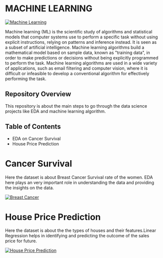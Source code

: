 #  MACHINE LEARNING 

[![Machine Learning](https://tse2.mm.bing.net/th?id=OIP.cG6U1qstYDijh9bPL42e-QHaEo&pid=Api&P=0&w=281&h=176 "Machine Learning")](https://tse2.mm.bing.net/th?id=OIP.cG6U1qstYDijh9bPL42e-QHaEo&pid=Api&P=0&w=281&h=176 "Machine Learning")

Machine learning (ML) is the scientific study of algorithms and statistical models that computer systems use to perform a specific task without using explicit instructions, relying on patterns and inference instead. It is seen as a subset of artificial intelligence. Machine learning algorithms build a mathematical model based on sample data, known as "training data", in order to make predictions or decisions without being explicitly programmed to perform the task. Machine learning algorithms are used in a wide variety of applications, such as email filtering and computer vision, where it is difficult or infeasible to develop a conventional algorithm for effectively performing the task.


## Repository Overview
This repository is about  the main steps to go through the data science projects like EDA and machine learning algorithm.

##  Table of Contents 

- EDA on Cancer Survival 
- House Price Prediction 

# Cancer Survival 

Here the dataset is about Breast Cancer Survival rate of the women. EDA here plays an very important role in understanding the data and providing the insights on the data. 

[![Breast Cancer](https://encrypted-tbn0.gstatic.com/images?q=tbn%3AANd9GcRgUFdoqn2uKLnQxnwo0DaCsuDFlHg8fRvcHuAm8fGWDTr2-imK "Breast Cancer")](https://encrypted-tbn0.gstatic.com/images?q=tbn%3AANd9GcRgUFdoqn2uKLnQxnwo0DaCsuDFlHg8fRvcHuAm8fGWDTr2-imK "Breast Cancer")

# House Price Prediction 

Here the dataset is about the the types of  houses and their features.Linear Regression helps in identifying and predicting the outcome of the sales price for future.

[![House Price Prediction](https://encrypted-tbn0.gstatic.com/images?q=tbn%3AANd9GcQg6WA_pbtTgTsmTLwMTjAve1MmR4DlasQbqG-n4bL4iZtJamfm "House Price Prediction")](https://encrypted-tbn0.gstatic.com/images?q=tbn%3AANd9GcQg6WA_pbtTgTsmTLwMTjAve1MmR4DlasQbqG-n4bL4iZtJamfm "House Price Prediction")
